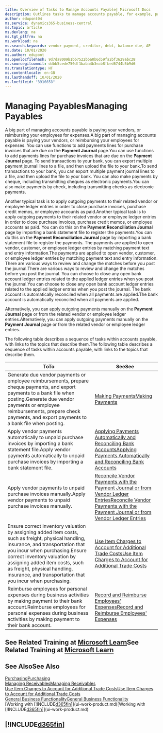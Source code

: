 ```yaml
---
title: Overview of Tasks to Manage Accounts Payable| Microsoft Docs
description: Outlines tasks to manage accounts payable, for example, paying creditors or applying outgoing payments to ledger entries to close invoices or credit memos.
author: edupont04
ms.service: dynamics365-business-central
ms.topic: article
ms.devlang: na
ms.tgt_pltfrm: na
ms.workload: na
ms.search.keywords: vendor payment, creditor, debt, balance due, AP
ms.date: 10/01/2020
ms.author: edupont
ms.openlocfilehash: 9d7da8009b1bb7522bba0b6d59fa2bf3629abc28
ms.sourcegitcommit: ddbb5cede750df1baba4b3eab8fbed6744b5b9d6
ms.translationtype: HT
ms.contentlocale: en-GB
ms.lasthandoff: 10/01/2020
ms.locfileid: "3916658"
---
```

# <a name="managing-payables"></a><span data-ttu-id="89bc2-103">Managing Payables</span><span class="sxs-lookup"><span data-stu-id="89bc2-103">Managing Payables</span></span>

<span data-ttu-id="89bc2-104">A big part of managing accounts payable is paying your vendors, or reimbursing your employees for expenses.</span><span class="sxs-lookup"><span data-stu-id="89bc2-104">A big part of managing accounts payable is paying your vendors, or reimbursing your employees for expenses.</span></span> <span data-ttu-id="89bc2-105">You can use functions to add payments lines for purchase invoices that are due on the **Payment Journal** page.</span><span class="sxs-lookup"><span data-stu-id="89bc2-105">You can use functions to add payments lines for purchase invoices that are due on the **Payment Journal** page.</span></span> <span data-ttu-id="89bc2-106">To send transactions to your bank, you can export multiple payment journal lines to a file, and then upload the file to your bank.</span><span class="sxs-lookup"><span data-stu-id="89bc2-106">To send transactions to your bank, you can export multiple payment journal lines to a file, and then upload the file to your bank.</span></span> <span data-ttu-id="89bc2-107">You can also make payments by cheque, including transmitting cheques as electronic payments.</span><span class="sxs-lookup"><span data-stu-id="89bc2-107">You can also make payments by check, including transmitting checks as electronic payments.</span></span>

<span data-ttu-id="89bc2-108">Another typical task is to apply outgoing payments to their related vendor or employee ledger entries in order to close purchase invoices, purchase credit memos, or employee accounts as paid.</span><span class="sxs-lookup"><span data-stu-id="89bc2-108">Another typical task is to apply outgoing payments to their related vendor or employee ledger entries in order to close purchase invoices, purchase credit memos, or employee accounts as paid.</span></span> <span data-ttu-id="89bc2-109">You can do this on the **Payment Reconciliation Journal** page by importing a bank statement file to register the payments.</span><span class="sxs-lookup"><span data-stu-id="89bc2-109">You can do this on the **Payment Reconciliation Journal** page by importing a bank statement file to register the payments.</span></span> <span data-ttu-id="89bc2-110">The payments are applied to open vendor, customer, or employee ledger entries by matching payment text and entry information.</span><span class="sxs-lookup"><span data-stu-id="89bc2-110">The payments are applied to open vendor, customer, or employee ledger entries by matching payment text and entry information.</span></span> <span data-ttu-id="89bc2-111">There are various ways to review and change the matches before you post the journal.</span><span class="sxs-lookup"><span data-stu-id="89bc2-111">There are various ways to review and change the matches before you post the journal.</span></span> <span data-ttu-id="89bc2-112">You can choose to close any open bank account ledger entries related to the applied ledger entries when you post the journal.</span><span class="sxs-lookup"><span data-stu-id="89bc2-112">You can choose to close any open bank account ledger entries related to the applied ledger entries when you post the journal.</span></span> <span data-ttu-id="89bc2-113">The bank account is automatically reconciled when all payments are applied.</span><span class="sxs-lookup"><span data-stu-id="89bc2-113">The bank account is automatically reconciled when all payments are applied.</span></span>

<span data-ttu-id="89bc2-114">Alternatively, you can apply outgoing payments manually on the **Payment Journal** page or from the related vendor or employee ledger entries.</span><span class="sxs-lookup"><span data-stu-id="89bc2-114">Alternatively, you can apply outgoing payments manually on the **Payment Journal** page or from the related vendor or employee ledger entries.</span></span>

<span data-ttu-id="89bc2-115">The following table describes a sequence of tasks within accounts payable, with links to the topics that describe them.</span><span class="sxs-lookup"><span data-stu-id="89bc2-115">The following table describes a sequence of tasks within accounts payable, with links to the topics that describe them.</span></span>

| <span data-ttu-id="89bc2-116">To</span><span class="sxs-lookup"><span data-stu-id="89bc2-116">To</span></span> | <span data-ttu-id="89bc2-117">See</span><span class="sxs-lookup"><span data-stu-id="89bc2-117">See</span></span> |
| --- | --- |
| <span data-ttu-id="89bc2-118">Generate due vendor payments or employee reimbursements, prepare cheque payments, and export payments to a bank file when posting.</span><span class="sxs-lookup"><span data-stu-id="89bc2-118">Generate due vendor payments or employee reimbursements, prepare check payments, and export payments to a bank file when posting.</span></span> |[<span data-ttu-id="89bc2-119">Making Payments</span><span class="sxs-lookup"><span data-stu-id="89bc2-119">Making Payments</span></span>](payables-make-payments.md) |
| <span data-ttu-id="89bc2-120">Apply vendor payments automatically to unpaid purchase invoices by importing a bank statement file.</span><span class="sxs-lookup"><span data-stu-id="89bc2-120">Apply vendor payments automatically to unpaid purchase invoices by importing a bank statement file.</span></span> |[<span data-ttu-id="89bc2-121">Applying Payments Automatically and Reconciling Bank Accounts</span><span class="sxs-lookup"><span data-stu-id="89bc2-121">Applying Payments Automatically and Reconciling Bank Accounts</span></span>](receivables-apply-payments-auto-reconcile-bank-accounts.md) |
| <span data-ttu-id="89bc2-122">Apply vendor payments to unpaid purchase invoices manually.</span><span class="sxs-lookup"><span data-stu-id="89bc2-122">Apply vendor payments to unpaid purchase invoices manually.</span></span> |[<span data-ttu-id="89bc2-123">Reconcile Vendor Payments with the Payment Journal or from Vendor Ledger Entries</span><span class="sxs-lookup"><span data-stu-id="89bc2-123">Reconcile Vendor Payments with the Payment Journal or from Vendor Ledger Entries</span></span>](payables-how-apply-purchase-transactions-manually.md) |
|<span data-ttu-id="89bc2-124">Ensure correct inventory valuation by assigning added item costs, such as freight, physical handling, insurance, and transportation that you incur when purchasing.</span><span class="sxs-lookup"><span data-stu-id="89bc2-124">Ensure correct inventory valuation by assigning added item costs, such as freight, physical handling, insurance, and transportation that you incur when purchasing.</span></span>|[<span data-ttu-id="89bc2-125">Use Item Charges to Account for Additional Trade Costs</span><span class="sxs-lookup"><span data-stu-id="89bc2-125">Use Item Charges to Account for Additional Trade Costs</span></span>](payables-how-assign-item-charges.md)|
|<span data-ttu-id="89bc2-126">Reimburse employees for personal expenses during business activities by making payment to their bank account.</span><span class="sxs-lookup"><span data-stu-id="89bc2-126">Reimburse employees for personal expenses during business activities by making payment to their bank account.</span></span>|[<span data-ttu-id="89bc2-127">Record and Reimburse Employees' Expenses</span><span class="sxs-lookup"><span data-stu-id="89bc2-127">Record and Reimburse Employees' Expenses</span></span>](finance-how-record-reimburse-employee-expenses.md)|

## <a name="see-related-training-at-microsoft-learn"></a><span data-ttu-id="89bc2-128">See Related Training at [Microsoft Learn](/learn/paths/process-customer-vendor-payments-dynamics-365-business-central/)</span><span class="sxs-lookup"><span data-stu-id="89bc2-128">See Related Training at [Microsoft Learn](/learn/paths/process-customer-vendor-payments-dynamics-365-business-central/)</span></span>

## <a name="see-also"></a><span data-ttu-id="89bc2-129">See Also</span><span class="sxs-lookup"><span data-stu-id="89bc2-129">See Also</span></span>
[<span data-ttu-id="89bc2-130">Purchasing</span><span class="sxs-lookup"><span data-stu-id="89bc2-130">Purchasing</span></span>](purchasing-manage-purchasing.md)  
[<span data-ttu-id="89bc2-131">Managing Receivables</span><span class="sxs-lookup"><span data-stu-id="89bc2-131">Managing Receivables</span></span>](receivables-manage-receivables.md)  
[<span data-ttu-id="89bc2-132">Use Item Charges to Account for Additional Trade Costs</span><span class="sxs-lookup"><span data-stu-id="89bc2-132">Use Item Charges to Account for Additional Trade Costs</span></span>](payables-how-assign-item-charges.md)  
[<span data-ttu-id="89bc2-133">General Business Functionality</span><span class="sxs-lookup"><span data-stu-id="89bc2-133">General Business Functionality</span></span>](ui-across-business-areas.md)  
<span data-ttu-id="89bc2-134">[Working with [!INCLUDE[d365fin](includes/d365fin_md.md)]](ui-work-product.md)</span><span class="sxs-lookup"><span data-stu-id="89bc2-134">[Working with [!INCLUDE[d365fin](includes/d365fin_md.md)]](ui-work-product.md)</span></span>

## [!INCLUDE[d365fin](includes/free_trial_md.md)]  
